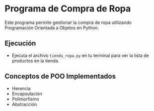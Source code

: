 # Programa de Compra de Ropa

Este programa permite gestionar la compra de ropa utilizando Programación Orientada a Objetos en Python.

## Ejecución
- Ejecuta el archivo `tienda_ropa.py` en tu terminal para ver la lista de productos en la tienda.

## Conceptos de POO Implementados
- Herencia
- Encapsulación
- Polimorfismo
- Abstracción
